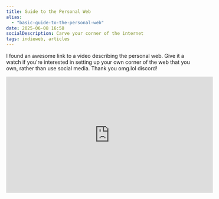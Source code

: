 ```yaml
---
title: Guide to the Personal Web
alias:
  - "basic-guide-to-the-personal-web"
date: 2025-06-08 16:58
socialDescription: Carve your corner of the internet
tags: indieweb, articles 
---
```

I found an awesome link to a video describing the personal web. Give it a watch if you're interested in setting up your own corner of the web that you own, rather than use social media. Thank you omg.lol discord!

<div class="yt">
<iframe width="560" height="315" src="https://www.youtube-nocookie.com/embed/dBu4GD-Ib5M?si=a6PCVDPcCOS11jB0" title="YouTube video player" frameborder="0" allow="accelerometer; autoplay; clipboard-write; encrypted-media; gyroscope; picture-in-picture; web-share" referrerpolicy="strict-origin-when-cross-origin" allowfullscreen></iframe>
</div>